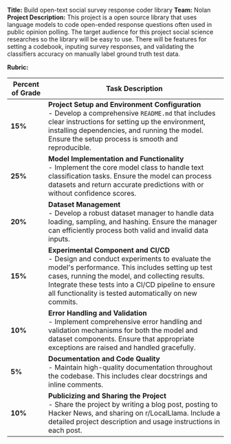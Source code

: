 **Title:** Build open-text social survey response coder library
**Team:** Nolan
**Project Description:** This project is a open source library that uses language models to code open-ended response questions often used in public opinion polling. The target audience for this project social science researches so the library will be easy to use. There will be features for setting a codebook, inputing survey responses, and validating the classifiers accuracy on manually label ground truth test data.

**Rubric:**

| **Percent of Grade** | **Task Description** |
|----------------------|----------------------|
| **15%** | **Project Setup and Environment Configuration**<br> - Develop a comprehensive `README.md` that includes clear instructions for setting up the environment, installing dependencies, and running the model. Ensure the setup process is smooth and reproducible. |
| **25%** | **Model Implementation and Functionality**<br> - Implement the core model class to handle text classification tasks. Ensure the model can process datasets and return accurate predictions with or without confidence scores. |
| **20%** | **Dataset Management**<br> - Develop a robust dataset manager to handle data loading, sampling, and hashing. Ensure the manager can efficiently process both valid and invalid data inputs. |
| **15%** | **Experimental Component and CI/CD**<br> - Design and conduct experiments to evaluate the model's performance. This includes setting up test cases, running the model, and collecting results. Integrate these tests into a CI/CD pipeline to ensure all functionality is tested automatically on new commits. |
| **10%** | **Error Handling and Validation**<br> - Implement comprehensive error handling and validation mechanisms for both the model and dataset components. Ensure that appropriate exceptions are raised and handled gracefully. |
| **5%** | **Documentation and Code Quality**<br> - Maintain high-quality documentation throughout the codebase. This includes clear docstrings and inline comments. |
| **10%** | **Publicizing and Sharing the Project**<br> - Share the project by writing a blog post, posting to Hacker News, and sharing on r/LocalLlama. Include a detailed project description and usage instructions in each post. |